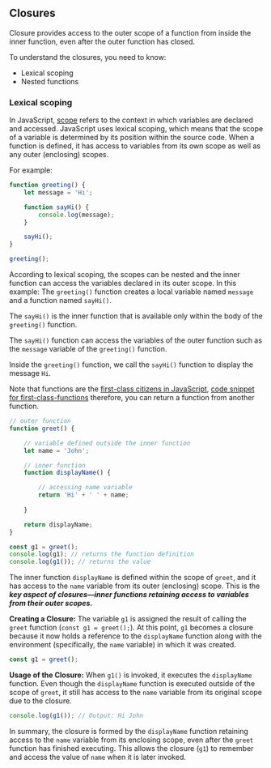 ## Closures

Closure provides access to the outer scope of a function from inside the inner function, even after the outer function has closed. 

To understand the closures, you need to know:
- Lexical scoping
- Nested functions

### Lexical scoping
In JavaScript, [scope](https://www.javascripttutorial.net/javascript-variable-scope/) refers to the context in which variables are declared and accessed. JavaScript uses lexical scoping, which means that the scope of a variable is determined by its position within the source code. When a function is defined, it has access to variables from its own scope as well as any outer (enclosing) scopes.

For example:
```javascript
function greeting() {
    let message = 'Hi';

    function sayHi() {
        console.log(message);
    }

    sayHi();
}

greeting();
 ```
According to lexical scoping, the scopes can be nested and the inner function can access the variables declared in its outer scope. 
In this example:
The `greeting()` function creates a local variable named `message` and a function named `sayHi()`.

The `sayHi()` is the inner function that is available only within the body of the `greeting()` function.

The `sayHi()` function can access the variables of the outer function such as the `message` variable of the `greeting()` function.

Inside the `greeting()` function, we call the `sayHi()` function to display the message `Hi`.


Note that functions are the [first-class citizens in JavaScript](https://www.javascripttutorial.net/javascript-functions-are-first-class-citizens/), [code snippet for first-class-functions](https://github.com/Prakharsvnit/JavaScript-Snippets/blob/master/Functions/first_class_functions.js) therefore, you can return a function from another function.

```javascript
// outer function
function greet() {

    // variable defined outside the inner function
    let name = 'John';

    // inner function
    function displayName() {

        // accessing name variable
        return 'Hi' + ' ' + name;
      
    }

    return displayName;
}

const g1 = greet();
console.log(g1); // returns the function definition
console.log(g1()); // returns the value
```

The inner function `displayName` is defined within the scope of `greet`, and it has access to the `name` variable from its outer (enclosing) scope. This is the **_key aspect of closures—inner functions retaining access to variables from their outer scopes._**


**Creating a Closure:**
   The variable `g1` is assigned the result of calling the `greet` function (`const g1 = greet();`). At this point, `g1` becomes a closure because it now holds a reference to the `displayName` function along with the environment (specifically, the `name` variable) in which it was created.

   ```javascript
   const g1 = greet();
   ```

 **Usage of the Closure:**
   When `g1()` is invoked, it executes the `displayName` function. Even though the `displayName` function is executed outside of the scope of `greet`, it still has access to the `name` variable from its original scope due to the closure.

   ```javascript
   console.log(g1()); // Output: Hi John
   ```

In summary, the closure is formed by the `displayName` function retaining access to the `name` variable from its enclosing scope, even after the `greet` function has finished executing. This allows the closure (`g1`) to remember and access the value of `name` when it is later invoked.